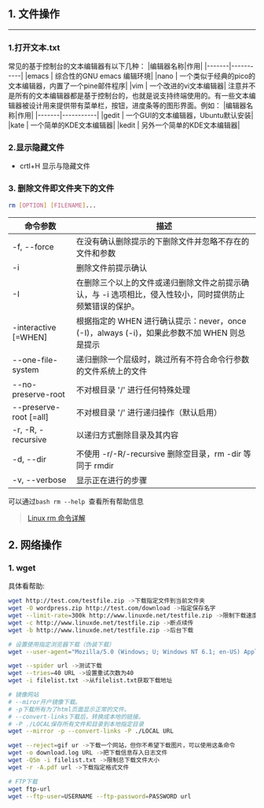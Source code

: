 ## 1. 文件操作
---
### 1.打开文本.txt

常见的基于控制台的文本编辑器有以下几种：
|编辑器名称|作用|
|-------|-----------|
|emacs  |        综合性的GNU emacs 编辑环境|
|nano   |          一个类似于经典的pico的文本编辑器，内置了一个pine邮件程序|
|vim    |           一个改进的vi文本编辑器|
注意并不是所有的文本编辑器都是基于控制台的，也就是说支持终端使用的。有一些文本编辑器被设计用来提供带有菜单栏，按钮，进度条等的图形界面。例如：
|编辑器名称|作用|
|-------|-----------|
|gedit   |            一个GUI的文本编辑器，Ubuntu默认安装|
|kate     |          一个简单的KDE文本编辑器|
|kedit     |         另外一个简单的KDE文本编辑器|
### 2.显示隐藏文件
* crtl+H 显示与隐藏文件

### 3. 删除文件即文件夹下的文件

```bash
rm [OPTION] [FILENAME]...
```
|命令参数|描述|
|---|---|
|-f, --force|在没有确认删除提示的下删除文件并忽略不存在的文件和参数|
|-i|删除文件前提示确认|
|-I|在删除三个以上的文件或递归删除文件之前提示确认，与 -i 选项相比，侵入性较小，同时提供防止频繁错误的保护。|
|-interactive [=WHEN]|根据指定的 WHEN 进行确认提示：never，once (-I)，always (-i)，如果此参数不加 WHEN 则总是提示|
|--one-file-system|递归删除一个层级时，跳过所有不符合命令行参数的文件系统上的文件|
|--no-preserve-root|不对根目录 '/' 进行任何特殊处理|
|--preserve-root [=all]|不对根目录 '/' 进行递归操作（默认启用）|
|-r, -R, -recursive|以递归方式删除目录及其内容|
|-d, --dir|不使用 -r/-R/-recursive 删除空目录，rm -dir 等同于 rmdir|
|-v, --verbose|显示正在进行的步骤|

可以通过```bash rm --help ```查看所有帮助信息

>[Linux rm 命令详解](https://www.zatp.com/post/rm-command-in-linux/)


## 2. 网络操作

### 1. wget 

具体看帮助:
```bash
wget http://test.com/testfile.zip ->下载指定文件到当前文件夹
wget -O wordpress.zip http://test.com/download ->指定保存名字
wget --limit-rate=300k http://www.linuxde.net/testfile.zip ->限制下载速度
wget -c http://www.linuxde.net/testfile.zip ->断点续传
wget -b http://www.linuxde.net/testfile.zip ->后台下载

# 设置使用指定浏览器下载（伪装下载）
wget --user-agent="Mozilla/5.0 (Windows; U; Windows NT 6.1; en-US) AppleWebKit/534.16 (KHTML, like Gecko) Chrome/10.0.648.204 Safari/534.16" http://www.linuxde.net/testfile.zip

wget --spider url ->测试下载
wget --tries=40 URL ->设置重试次数为40
wget -i filelist.txt ->从filelist.txt获取下载地址

# 镜像网站
# --miror开户镜像下载。
# -p下载所有为了html页面显示正常的文件。
# --convert-links下载后，转换成本地的链接。
# -P ./LOCAL保存所有文件和目录到本地指定目录
wget --mirror -p --convert-links -P ./LOCAL URL

wget --reject=gif ur ->下载一个网站，但你不希望下载图片，可以使用这条命令
wget -o download.log URL ->把下载信息存入日志文件
wget -Q5m -i filelist.txt ->限制总下载文件大小
wget -r -A.pdf url ->下载指定格式文件

# FTP下载
wget ftp-url
wget --ftp-user=USERNAME --ftp-password=PASSWORD url

```